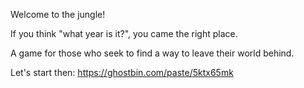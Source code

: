 Welcome to the jungle!

If you think "what year is it?", you came the right place.

A game for those who seek to find a way to leave their world behind.

Let's start then: https://ghostbin.com/paste/5ktx65mk

